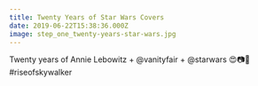 ```yaml
---
title: Twenty Years of Star Wars Covers
date: 2019-06-22T15:38:36.000Z
image: step_one_twenty-years-star-wars.jpg
---
```

Twenty years of Annie Lebowitz + @vanityfair + @starwars 😍📷🚀 #riseofskywalker